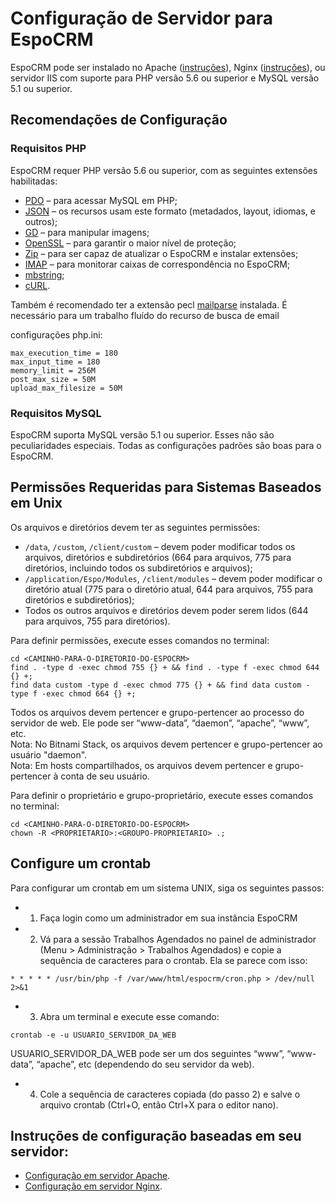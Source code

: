 # Configuração de Servidor para EspoCRM

EspoCRM pode ser instalado no Apache ([instruções](apache-server-configuration.md)), Nginx ([instruções](nginx-server-configuration.md)), ou servidor IIS com suporte para  PHP versão 5.6 ou superior e MySQL versão 5.1 ou superior.

## Recomendações de Configuração

### Requisitos PHP

EspoCRM requer PHP versão 5.6 ou superior, com as seguintes extensões habilitadas:

* [PDO](http://php.net/manual/en/book.pdo.php) – para acessar MySQL em PHP;
* [JSON](http://php.net/manual/en/book.json.php) – os recursos usam este formato (metadados, layout, idiomas, e outros);
* [GD](http://php.net/manual/en/book.image.php) – para manipular imagens;
* [OpenSSL](http://php.net/manual/en/book.openssl.php) – para garantir o maior nível de proteção;
* [Zip](http://php.net/manual/en/book.zip.php) – para ser capaz de atualizar o EspoCRM e instalar extensões;
* [IMAP](http://php.net/manual/en/book.imap.php) – para monitorar caixas de correspondência no EspoCRM;
* [mbstring](http://php.net/manual/en/book.mbstring.php);
* [cURL](http://php.net/manual/en/book.curl.php).

Também é recomendado ter a extensão pecl [mailparse](https://pecl.php.net/package/mailparse) instalada. É necessário para um trabalho fluído do recurso de busca de email 

configurações php.ini:

```
max_execution_time = 180
max_input_time = 180
memory_limit = 256M
post_max_size = 50M
upload_max_filesize = 50M
```


### Requisitos MySQL

EspoCRM suporta MySQL versão 5.1 ou superior.
Esses não são peculiaridades especiais. Todas as configurações padrões são boas para o EspoCRM.

## Permissões Requeridas para Sistemas Baseados em Unix

Os arquivos e diretórios devem ter as seguintes permissões:

* `/data`, `/custom`, `/client/custom` – devem poder modificar todos os arquivos, diretórios e subdiretórios (664 para arquivos, 775 para diretórios, incluindo todos os subdiretórios e arquivos);
* `/application/Espo/Modules`, `/client/modules` – devem poder modificar o diretório atual (775 para o diretório atual, 644 para arquivos, 755 para diretórios e subdiretórios);
* Todos os outros arquivos e diretórios devem poder serem lidos (644 para arquivos, 755 para diretórios).

Para definir permissões, execute esses comandos no terminal:

```
cd <CAMINHO-PARA-O-DIRETORIO-DO-ESPOCRM>
find . -type d -exec chmod 755 {} + && find . -type f -exec chmod 644 {} +;
find data custom -type d -exec chmod 775 {} + && find data custom -type f -exec chmod 664 {} +;
```

Todos os arquivos devem pertencer e grupo-pertencer ao processo do servidor de web. Ele pode ser “www-data”, “daemon”, “apache”, “www”, etc.  
Nota: No Bitnami Stack, os arquivos devem pertencer e grupo-pertencer ao usuário "daemon".  
Nota: Em hosts compartilhados, os arquivos devem pertencer e grupo-pertencer à conta de seu usuário.

Para definir o proprietário e grupo-proprietário, execute esses comandos no terminal:

```
cd <CAMINHO-PARA-O-DIRETORIO-DO-ESPOCRM>
chown -R <PROPRIETARIO>:<GROUPO-PROPRIETARIO> .;
```

## Configure um crontab

Para configurar um crontab em um sistema UNIX, siga os seguintes passos:

* 1. Faça login como um administrador em sua instância EspoCRM
* 2. Vá para a sessão Trabalhos Agendados no painel de administrador (Menu > Administração > Trabalhos Agendados) e copie a sequência de caracteres para o crontab. Ela se parece com isso:
```
* * * * * /usr/bin/php -f /var/www/html/espocrm/cron.php > /dev/null 2>&1
```
* 3. Abra um terminal e execute esse comando:
```
crontab -e -u USUARIO_SERVIDOR_DA_WEB
```
USUARIO_SERVIDOR_DA_WEB pode ser um dos seguintes “www”, “www-data”, “apache”, etc (dependendo do seu servidor da web).
* 4. Cole a sequência de caracteres copiada (do passo 2) e salve o arquivo crontab (Ctrl+O, então Ctrl+X para o editor nano).

## Instruções de configuração baseadas em seu servidor:

* [Configuração em servidor Apache](apache-server-configuration.md).
* [Configuração em servidor Nginx](nginx-server-configuration.md).
